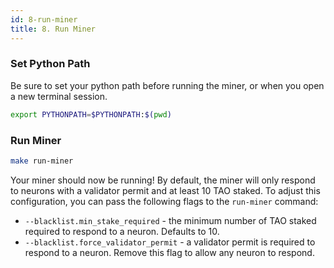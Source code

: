 ```yaml
---
id: 8-run-miner
title: 8. Run Miner
---
```


### Set Python Path

Be sure to set your python path before running the miner, or when you open a new terminal session.

```bash
export PYTHONPATH=$PYTHONPATH:$(pwd)
```

### Run Miner

```bash
make run-miner
```

Your miner should now be running! By default, the miner will only respond to neurons with a validator permit and at least 10 TAO staked. To adjust this configuration, you can pass the following flags to the `run-miner` command:

- `--blacklist.min_stake_required` - the minimum number of TAO staked required to respond to a neuron. Defaults to 10.
- `--blacklist.force_validator_permit` - a validator permit is required to respond to a neuron. Remove this flag to allow any neuron to respond.
